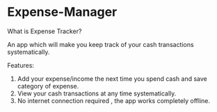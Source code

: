 # Expense-Manager
What is Expense Tracker?

An app which will make you keep track of your cash transactions systematically.

Features:
  1. Add your expense/income the next time you spend cash and save category of expense.
  2. View your cash transactions at any time systematically.
  3. No internet connection required , the app works completely offline.
   

